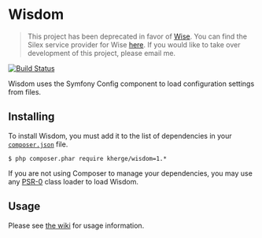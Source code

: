 # Wisdom

> This project has been deprecated in favor of [Wise](https://github.com/herrera-io/php-wise). You can find the Silex service provider for Wise [here](https://github.com/herrera-io/php-silex-wise). If you would like to take over development of this project, please email me.

[![Build Status](https://secure.travis-ci.org/kherge/Wisdom.png?branch=master)](http://travis-ci.org/kherge/Wisdom)

Wisdom uses the Symfony Config component to load configuration settings from files.

## Installing

To install Wisdom, you must add it to the list of dependencies in your [`composer.json`][Composer] file.

    $ php composer.phar require kherge/wisdom=1.*

If you are not using Composer to manage your dependencies, you may use any [PSR-0][PSR-0] class loader to load Wisdom.

## Usage

Please see [the wiki][Wiki] for usage information.

[Composer]: http://getcomposer.org/
[PSR-0]: https://github.com/php-fig/fig-standards/blob/master/accepted/PSR-0.md
[Wiki]: https://github.com/kherge/Wisdom/wiki/Configure
